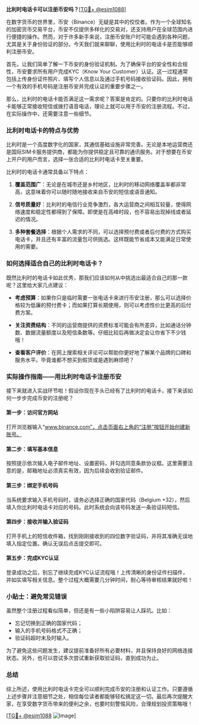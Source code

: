 **比利时电话卡可以注册币安吗？**[[TG💪+ @esim1088](https://t.me/s/esim1088)]

在数字货币的世界里，币安（Binance）无疑是其中的佼佼者。作为一个全球知名的加密货币交易平台，币安不仅提供多样化的交易对，还支持用户在全球范围内进行便捷的操作。然而，对于许多新手来说，注册币安账户时可能会遇到各种问题，尤其是关于身份验证的部分。今天我们就来聊聊，使用比利时的电话卡是否能够顺利注册币安。

首先，让我们简单了解一下币安的身份验证机制。为了确保平台的安全性和合规性，币安要求所有用户完成KYC（Know Your Customer）认证。这一过程通常包括上传身份证件照片、填写个人信息以及通过手机号码接收验证码。因此，拥有一个有效的手机号码是注册币安并完成认证的重要步骤之一。

那么，比利时的电话卡能否满足这一需求呢？答案是肯定的。只要你的比利时电话卡能够正常接收短信或拨打语音电话，理论上就可以用于币安的注册流程。不过，在实际操作中，还需要注意一些细节。

### 比利时电话卡的特点与优势

比利时是一个高度数字化的国家，其通信基础设施非常完善。无论是本地运营商还是国际SIM卡服务提供商，都能为你提供稳定且可靠的通讯服务。对于想要在币安上开户的用户而言，选择一张合适的比利时电话卡至关重要。

比利时的电话卡通常具备以下特点：

1. **覆盖范围广**：无论是在城市还是乡村地区，比利时的移动网络覆盖率都非常高，这意味着你可以随时随地接收来自币安的短信或语音通知。
   
2. **信号质量好**：比利时的电信行业竞争激烈，各大运营商之间相互较量，使得网络速度和稳定性都得到了保障。即使是在高峰时段，也不容易出现掉线或者延迟的情况。

3. **多种套餐选择**：根据个人需求的不同，可以选择预付费或者后付费的方式购买电话卡，并且还有丰富的流量包可供挑选。这样既能节省成本又能满足日常使用的需要。

### 如何选择适合自己的比利时电话卡？

既然比利时的电话卡如此优秀，那我们应该如何从中挑选出最适合自己的那一款呢？这里给大家几点建议：

- **考虑预算**：如果你只是临时需要一张电话卡来进行币安注册，那么可以选择价格较为低廉的预付费卡；而如果打算长期使用，则可以考虑性价比更高的后付费方案。
  
- **关注资费结构**：不同的运营商提供的资费标准可能会有所差异，比如通话分钟数、数据流量额度以及短信条数等。仔细比较后再做决定会让你省下不少钱哦！

- **查看客户评价**：在网上搜索相关评论可以帮助你更好地了解某个品牌的口碑和服务水平。毕竟谁都不想买到假货或是遇到麻烦吧？

### 实际操作指南——用比利时电话卡注册币安

接下来就进入实战环节啦！假设你现在手头已经有了比利时的电话卡，接下来该如何一步步完成币安的注册呢？

#### 第一步：访问官方网站
打开浏览器输入“www.binance.com”，点击页面右上角的“注册”按钮开始创建新账号。

#### 第二步：填写基本信息
按照提示依次输入电子邮件地址、设置密码，并勾选同意条款协议框。这里需要注意的是，邮箱地址必须真实有效，因为后续会收到验证邮件。

#### 第三步：绑定手机号码
当系统要求输入手机号码时，请务必选择正确的国家代码（Belgium +32），然后填入你比利时电话卡对应的号码。此时系统会向该号码发送一条验证码短信。

#### 第四步：接收并输入验证码
打开手机上的短信收件箱，找到刚刚接收到的四位数字验证码，并将其准确无误地填入指定位置。确认无误后点击提交即可。

#### 第五步：完成KYC认证
登录成功之后，别忘了继续完成KYC认证流程哦！上传清晰的身份证件扫描件，并如实填写相关信息。整个过程大概需要几分钟时间，耐心等待审核结果就好啦！

### 小贴士：避免常见错误

虽然整个注册过程看似简单，但还是有一些小陷阱容易让人踩坑。比如：
- 忘记切换到正确的国家代码；
- 输入的手机号码格式不正确；
- 验证码超时未及时输入。

为了避免这些问题发生，建议提前准备好所有必要材料，并且保持良好的网络连接状态。另外，也可以尝试多次尝试重新获取验证码，直到成功为止。

### 总结

综上所述，使用比利时电话卡完全可以顺利完成币安的注册和认证工作。只要遵循上述步骤并注意细节之处，相信每位读者都能够轻松搞定这一切。最后再次提醒大家，在享受数字货币带来的便利之余，也要时刻警惕风险，合理规划投资策略哦！

[[TG💪+ @esim1088](https://t.me/s/esim1088) ![Image](https://i.postimg.cc/4NQfJmqS/Snipaste-2025-05-13-00-14-12.png)]